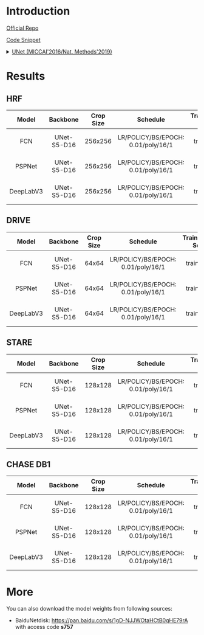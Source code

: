 # Introduction

<a href="http://lmb.informatik.uni-freiburg.de/people/ronneber/u-net">Official Repo</a>

<a href="https://github.com/SegmentationBLWX/sssegmentation/blob/main/ssseg/modules/models/backbones/unet.py">Code Snippet</a>

<details>
<summary align="left"><a href="https://arxiv.org/pdf/1505.04597.pdf">UNet (MICCAI'2016/Nat. Methods'2019)</a></summary>

```latex
@inproceedings{ronneberger2015u,
    title={U-net: Convolutional networks for biomedical image segmentation},
    author={Ronneberger, Olaf and Fischer, Philipp and Brox, Thomas},
    booktitle={International Conference on Medical image computing and computer-assisted intervention},
    pages={234--241},
    year={2015},
    organization={Springer}
}
```

</details>


# Results

## HRF
| Model         | Backbone     | Crop Size  | Schedule                             | Train/Eval Set  | Dice   | Download                                                                                                                                                                                                                                                                                                                                                                                      |
| :-:           | :-:          | :-:        | :-:                                  | :-:             | :-:    | :-:                                                                                                                                                                                                                                                                                                                                                                                           |
| FCN           | UNet-S5-D16  | 256x256    | LR/POLICY/BS/EPOCH: 0.01/poly/16/1   | train/val       | 79.88% | [cfg](https://raw.githubusercontent.com/SegmentationBLWX/sssegmentation/main/ssseg/configs/fcn/fcn_unets5os16_hrf.py) &#124; [model](https://github.com/SegmentationBLWX/modelstore/releases/download/ssseg_unet/fcn_unets5os16_hrf_train.pth) &#124; [log](https://github.com/SegmentationBLWX/modelstore/releases/download/ssseg_unet/fcn_unets5os16_hrf_train.log)                         |
| PSPNet        | UNet-S5-D16  | 256x256    | LR/POLICY/BS/EPOCH: 0.01/poly/16/1   | train/val       | 80.26% | [cfg](https://raw.githubusercontent.com/SegmentationBLWX/sssegmentation/main/ssseg/configs/pspnet/pspnet_unets5os16_hrf.py) &#124; [model](https://github.com/SegmentationBLWX/modelstore/releases/download/ssseg_unet/pspnet_unets5os16_hrf_train.pth) &#124; [log](https://github.com/SegmentationBLWX/modelstore/releases/download/ssseg_unet/pspnet_unets5os16_hrf_train.log)             |
| DeepLabV3     | UNet-S5-D16  | 256x256    | LR/POLICY/BS/EPOCH: 0.01/poly/16/1   | train/val       | 80.29% | [cfg](https://raw.githubusercontent.com/SegmentationBLWX/sssegmentation/main/ssseg/configs/deeplabv3/deeplabv3_unets5os16_hrf.py) &#124; [model](https://github.com/SegmentationBLWX/modelstore/releases/download/ssseg_unet/deeplabv3_unets5os16_hrf_train.pth) &#124; [log](https://github.com/SegmentationBLWX/modelstore/releases/download/ssseg_unet/deeplabv3_unets5os16_hrf_train.log) |

## DRIVE
| Model         | Backbone     | Crop Size  | Schedule                             | Train/Eval Set  | Dice   | Download                                                                                                                                                                                                                                                                                                                                                                                            |
| :-:           | :-:          | :-:        | :-:                                  | :-:             | :-:    | :-:                                                                                                                                                                                                                                                                                                                                                                                                 |
| FCN           | UNet-S5-D16  | 64x64      | LR/POLICY/BS/EPOCH: 0.01/poly/16/1   | train/val       | 78.67% | [cfg](https://raw.githubusercontent.com/SegmentationBLWX/sssegmentation/main/ssseg/configs/fcn/fcn_unets5os16_drive.py) &#124; [model](https://github.com/SegmentationBLWX/modelstore/releases/download/ssseg_unet/fcn_unets5os16_drive_train.pth) &#124; [log](https://github.com/SegmentationBLWX/modelstore/releases/download/ssseg_unet/fcn_unets5os16_drive_train.log)                         |
| PSPNet        | UNet-S5-D16  | 64x64      | LR/POLICY/BS/EPOCH: 0.01/poly/16/1   | train/val       | 78.77% | [cfg](https://raw.githubusercontent.com/SegmentationBLWX/sssegmentation/main/ssseg/configs/pspnet/pspnet_unets5os16_drive.py) &#124; [model](https://github.com/SegmentationBLWX/modelstore/releases/download/ssseg_unet/pspnet_unets5os16_drive_train.pth) &#124; [log](https://github.com/SegmentationBLWX/modelstore/releases/download/ssseg_unet/pspnet_unets5os16_drive_train.log)             |
| DeepLabV3     | UNet-S5-D16  | 64x64      | LR/POLICY/BS/EPOCH: 0.01/poly/16/1   | train/val       | 78.96% | [cfg](https://raw.githubusercontent.com/SegmentationBLWX/sssegmentation/main/ssseg/configs/deeplabv3/deeplabv3_unets5os16_drive.py) &#124; [model](https://github.com/SegmentationBLWX/modelstore/releases/download/ssseg_unet/deeplabv3_unets5os16_drive_train.pth) &#124; [log](https://github.com/SegmentationBLWX/modelstore/releases/download/ssseg_unet/deeplabv3_unets5os16_drive_train.log) |

## STARE
| Model         | Backbone     | Crop Size  | Schedule                             | Train/Eval Set  | Dice   | Download                                                                                                                                                                                                                                                                                                                                                                                            |
| :-:           | :-:          | :-:        | :-:                                  | :-:             | :-:    | :-:                                                                                                                                                                                                                                                                                                                                                                                                 |
| FCN           | UNet-S5-D16  | 128x128    | LR/POLICY/BS/EPOCH: 0.01/poly/16/1   | train/val       | 81.03% | [cfg](https://raw.githubusercontent.com/SegmentationBLWX/sssegmentation/main/ssseg/configs/fcn/fcn_unets5os16_stare.py) &#124; [model](https://github.com/SegmentationBLWX/modelstore/releases/download/ssseg_unet/fcn_unets5os16_stare_train.pth) &#124; [log](https://github.com/SegmentationBLWX/modelstore/releases/download/ssseg_unet/fcn_unets5os16_stare_train.log)                         |
| PSPNet        | UNet-S5-D16  | 128x128    | LR/POLICY/BS/EPOCH: 0.01/poly/16/1   | train/val       | 81.24% | [cfg](https://raw.githubusercontent.com/SegmentationBLWX/sssegmentation/main/ssseg/configs/pspnet/pspnet_unets5os16_stare.py) &#124; [model](https://github.com/SegmentationBLWX/modelstore/releases/download/ssseg_unet/pspnet_unets5os16_stare_train.pth) &#124; [log](https://github.com/SegmentationBLWX/modelstore/releases/download/ssseg_unet/pspnet_unets5os16_stare_train.log)             |
| DeepLabV3     | UNet-S5-D16  | 128x128    | LR/POLICY/BS/EPOCH: 0.01/poly/16/1   | train/val       | 81.19% | [cfg](https://raw.githubusercontent.com/SegmentationBLWX/sssegmentation/main/ssseg/configs/deeplabv3/deeplabv3_unets5os16_stare.py) &#124; [model](https://github.com/SegmentationBLWX/modelstore/releases/download/ssseg_unet/deeplabv3_unets5os16_stare_train.pth) &#124; [log](https://github.com/SegmentationBLWX/modelstore/releases/download/ssseg_unet/deeplabv3_unets5os16_stare_train.log) |

## CHASE DB1
| Model         | Backbone     | Crop Size  | Schedule                             | Train/Eval Set  | Dice   | Download                                                                                                                                                                                                                                                                                                                                                                                                     |
| :-:           | :-:          | :-:        | :-:                                  | :-:             | :-:    | :-:                                                                                                                                                                                                                                                                                                                                                                                                          |
| FCN           | UNet-S5-D16  | 128x128    | LR/POLICY/BS/EPOCH: 0.01/poly/16/1   | train/val       | 80.50% | [cfg](https://raw.githubusercontent.com/SegmentationBLWX/sssegmentation/main/ssseg/configs/fcn/fcn_unets5os16_chasedb1.py) &#124; [model](https://github.com/SegmentationBLWX/modelstore/releases/download/ssseg_unet/fcn_unets5os16_chasedb1_train.pth) &#124; [log](https://github.com/SegmentationBLWX/modelstore/releases/download/ssseg_unet/fcn_unets5os16_chasedb1_train.log)                         |
| PSPNet        | UNet-S5-D16  | 128x128    | LR/POLICY/BS/EPOCH: 0.01/poly/16/1   | train/val       | 80.50% | [cfg](https://raw.githubusercontent.com/SegmentationBLWX/sssegmentation/main/ssseg/configs/pspnet/pspnet_unets5os16_chasedb1.py) &#124; [model](https://github.com/SegmentationBLWX/modelstore/releases/download/ssseg_unet/pspnet_unets5os16_chasedb1_train.pth) &#124; [log](https://github.com/SegmentationBLWX/modelstore/releases/download/ssseg_unet/pspnet_unets5os16_chasedb1_train.log)             |
| DeepLabV3     | UNet-S5-D16  | 128x128    | LR/POLICY/BS/EPOCH: 0.01/poly/16/1   | train/val       | 80.54% | [cfg](https://raw.githubusercontent.com/SegmentationBLWX/sssegmentation/main/ssseg/configs/deeplabv3/deeplabv3_unets5os16_chasedb1.py) &#124; [model](https://github.com/SegmentationBLWX/modelstore/releases/download/ssseg_unet/deeplabv3_unets5os16_chasedb1_train.pth) &#124; [log](https://github.com/SegmentationBLWX/modelstore/releases/download/ssseg_unet/deeplabv3_unets5os16_chasedb1_train.log) |


# More
You can also download the model weights from following sources:
- BaiduNetdisk: https://pan.baidu.com/s/1gD-NJJWOtaHCtB0qHE79rA with access code **s757**